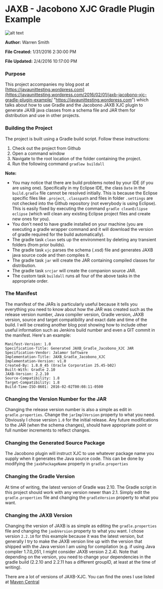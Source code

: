 
# JAXB - Jacobono XJC Gradle Plugin Example #

![alt text](http://www.gravatar.com/avatar/f09ffc9167484288f3f77fecc61ce824.jpg "Warren Smith")

**Author:** Warren Smith

**File Created:** 1/31/2016 2:30:00 PM 

**File Updated:** 2/4/2016 10:17:00 PM 

### Purpose ###
This project accompanies my blog post at [https://javaunittesting.wordpress.com](https://javaunittesting.wordpress.com/2016/02/01/jaxb-jacobono-xjc-gradle-plugin-example/ "https://javaunittesting.wordpress.com") which talks about how to use Gradle and the Jacobono JAXB XJC plugin to generate JAXB java classes from a schema file and JAR them for distribution and use in other projects.

### Building the Project ###
The project is built using a Gradle build script.  Follow these instructions:

1. Check out the project from Github
2. Open a command window
3. Navigate to the root location of the folder containing the project.
4. Run the following command `gradlew buildall`

**Note:**
- You may notice that there are build problems noted by your IDE (if you are using one). Specifically in my Eclipse IDE, the class `Date` in the `build.gradle` file cannot be resolved initially.  This is because the Eclipse specific files like `.project`, `.classpath` and files in folder `.settings` are not checked into the Github repository (not everybody is using Eclipse). This is easily fixed by executing the command `gradle cleanEclipse eclipse` (which will clean any existing Eclipse project files and create new ones for you).
- You don't need to have gradle installed on your machine (you are executing a gradle wrapper command and it will download the version of gradle required for the build automatically).
- The gradle task `clean` sets up the environment by deleting any transient folders (from prior builds).
- The gradle task `xjc` parses the schema (.xsd) file and generates JAXB java source code and then compiles it.
- The gradle task `jar` will create the JAR containing compiled classes for distribution.
- The gradle task `srcjar` will create the companion source JAR.
- The custom task `buildall` runs all four of the above tasks in the appropriate order.

### The Manifest ###
The manifest of the JARs is particularly useful because it tells you everything you need to know about how the JAR was created such as the release version number, Java compiler version, Gradle version, JAXB version, source and target compatibility and exact date and time of the build.  I will be creating another blog post showing how to include other useful information such as Jenkins build number and even a GIT commit in the manifest.  Here's an example:

```
Manifest-Version: 1.0
Specification-Title: Generated JAXB_Gradle_Jacobono_XJC JAR
Specification-Vendor: Jalamor Software
Implementation-Title: JAXB_Gradle_Jacobono_XJC
Implementation-Version: v1.0
Created-By: 1.8.0_45 (Oracle Corporation 25.45-b02)
Built-With: Gradle 2.10
JAXB-Version: 2.2.10
Source-Compatibility: 1.8
Target-Compatibility: 1.8
Build-Time-ISO-8601: 2016-02-02T00:08:11-0500
```

### Changing the Version Number for the JAR ###
Changing the release version number is also a simple as edit in `gradle.properties`. Change the `jarImplVersion` property to what you need. Obviously I chose version `1.0` for the initial release.  Any future modifications to the JAR (when the schema changes), should have appropriate point or full number increments to reflect changes.

### Changing the Generated Source Package ###
The Jacobono plugin will instruct XJC to use whatever package name you supply when it generates the Java source code.  This can be done by modifying the `jaxbPackageName` property in `gradle.properties`

### Changing the Gradle Version ###
At time of writing, the latest version of Gradle was 2.10.  The Gradle script in this project should work with any version newer than 2.1.  Simply edit the `gradle.properties` file and changing the `gradleVersion` property to what you want.

### Changing the JAXB Version ###
Changing the version of JAXB is as simple as editing the `gradle.properties` file and changing the `jaxbVersion` property to what you want. I chose version `2.2.10` for this example because it was the latest version, but generally I try to make the JAXB version line up with the version that shipped with the Java version I am using for compilation (e.g. if using Java compiler 1.7.0_051, I might consider JAXB version 2.2.4). Note that depending on the version, you need to change your dependencies in the gradle build (2.2.10 and 2.2.11 has a different groupID, at least at the time of writing).

There are a lot of versions of JAXB-XJC.  You can find the ones I use listed at [Maven Central](http://search.maven.org/#search|ga|1|%28g%3A%22com.sun.xml.bind%22%20OR%20g%3A%22org.glassfish.jaxb%22%29%20AND%20a%3A%22jaxb-xjc%22 "Maven Central")
